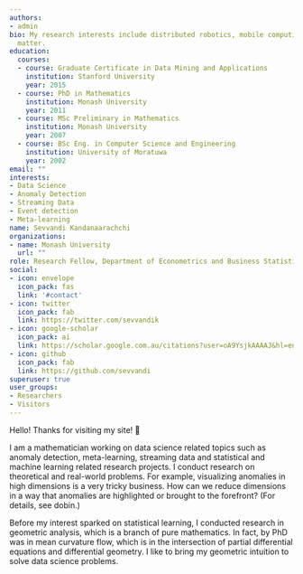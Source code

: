 ```yaml
---
authors:
- admin
bio: My research interests include distributed robotics, mobile computing and programmable
  matter.
education:
  courses:
  - course: Graduate Certificate in Data Mining and Applications
    institution: Stanford University
    year: 2015
  - course: PhD in Mathematics
    institution: Monash University
    year: 2011
  - course: MSc Preliminary in Mathematics
    institution: Monash University
    year: 2007
  - course: BSc Eng. in Computer Science and Engineering
    institution: University of Moratuwa
    year: 2002
email: ""
interests:
- Data Science
- Anomaly Detection
- Streaming Data
- Event detection
- Meta-learning
name: Sevvandi Kandanaarachchi
organizations:
- name: Monash University
  url: ""
role: Research Fellow, Department of Econometrics and Business Statistics
social:
- icon: envelope
  icon_pack: fas
  link: '#contact'
- icon: twitter
  icon_pack: fab
  link: https://twitter.com/sevvandik
- icon: google-scholar
  icon_pack: ai
  link: https://scholar.google.com.au/citations?user=oA9YsjkAAAAJ&hl=en
- icon: github
  icon_pack: fab
  link: https://github.com/sevvandi
superuser: true
user_groups:
- Researchers
- Visitors
---
```


Hello! Thanks for visiting my site! :wave: 

I am a mathematician working on  data science related topics such as anomaly detection, meta-learning, streaming data and statistical and machine learning related research projects. I conduct research on theoretical and real-world problems. For example,  visualizing anomalies in high dimensions is a very tricky business.  How can we reduce dimensions in a way that anomalies are highlighted or brought to the forefront? (For details, see dobin.)

Before my interest sparked on statistical learning, I conducted research in geometric analysis, which is a branch of pure mathematics. In fact, by PhD was in mean curvature flow, which is in the intersection of partial differential equations and differential geometry. I like to bring my geometric intuition to solve data science problems. 
